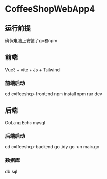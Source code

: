 # CoffeeShopWebApp4

## 运行前提
确保电脑上安装了go和npm

## 前端
Vue3 + vite + Js + Tailwind
### 前端启动
cd coffeeshop-frontend
npm install
npm run dev

## 后端
GoLang Echo mysql
### 后端启动
cd coffeeshop-backend
go tidy
go run main.go
### 数据库
db.sql
